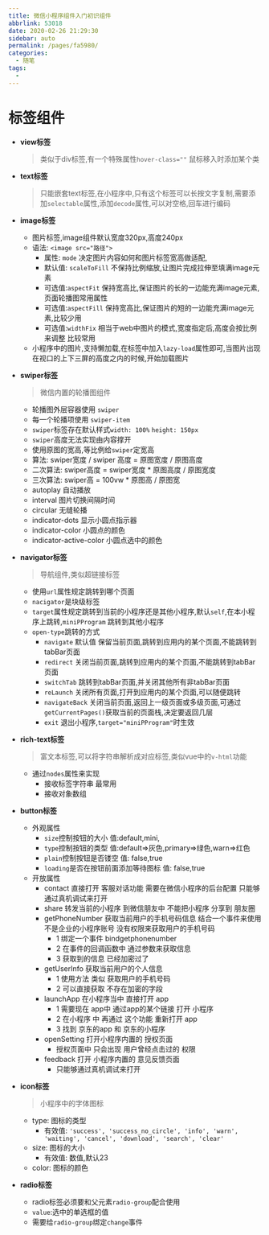 ```yaml
---
title: 微信小程序组件入门初识组件
abbrlink: 53018
date: 2020-02-26 21:29:30
sidebar: auto
permalink: /pages/fa5980/
categories: 
  - 随笔
tags: 
  - 
---
```


# 标签组件

- **view标签**

    > 类似于div标签,有一个特殊属性`hover-class=""` 鼠标移入时添加某个类  

    <!-- more --> 

- **text标签**

    > 只能嵌套text标签,在小程序中,只有这个标签可以长按文字复制,需要添加`selectable`属性,添加`decode`属性,可以对空格,回车进行编码     

- **image标签**
    + 图片标签,image组件默认宽度320px,高度240px
    + 语法: `<image src="路径">`
        + 属性: `mode` 决定图片内容如何和图片标签宽高做适配,
        + 默认值: `scaleToFill` 不保持比例缩放,让图片完成拉伸至填满image元素
        + 可选值:`aspectFit` 保持宽高比,保证图片的长的一边能充满image元素,页面轮播图常用属性
        + 可选值:`aspectFill` 保持宽高比,保证图片的短的一边能充满image元素,比较少用
        + 可选值:`widthFix` 相当于web中图片的模式,宽度指定后,高度会按比例来调整 比较常用
    + 小程序中的图片,支持懒加载,在标签中加入`lazy-load`属性即可,当图片出现在视口的上下三屏的高度之内的时候,开始加载图片

- **swiper标签**
    > 微信内置的轮播图组件

    + 轮播图外层容器使用 `swiper`
    + 每一个轮播项使用 `swiper-item`
    + `swiper`标签存在默认样式`width: 100%` `height: 150px`
    + `swiper`高度无法实现由内容撑开
    + 使用原图的宽高,等比例给`swiper`定宽高
    + 算法: swiper宽度 / swiper 高度 = 原图宽度 / 原图高度
    + 二次算法: swiper高度 = swiper宽度 * 原图高度 / 原图宽度
    + 三次算法: swiper高 = 100vw * 原图高 / 原图宽 
    + autoplay 自动播放
    + interval 图片切换间隔时间
    + circular 无缝轮播
    + indicator-dots 显示小圆点指示器
    + indicator-color 小圆点的颜色
    + indicator-active-color 小圆点选中的颜色
+ **navigator标签**
    > 导航组件,类似超链接标签

    - 使用`url`属性规定跳转到哪个页面
    - `nacigator`是块级标签
    - `target`属性规定跳转到当前的小程序还是其他小程序,默认`self`,在本小程序上跳转,`miniPProgram` 跳转到其他小程序
    - `open-type`跳转的方式
        - `navigate` 默认值 保留当前页面,跳转到应用内的某个页面,不能跳转到tabBar页面
        - `redirect` 关闭当前页面,跳转到应用内的某个页面,不能跳转到tabBar页面
        - `switchTab` 跳转到tabBar页面,并关闭其他所有非tabBar页面
        - `reLaunch` 关闭所有页面,打开到应用内的某个页面,可以随便跳转
        - `navigateBack` 关闭当前页面,返回上一级页面或多级页面,可通过`getCurrentPages()`获取当前的页面栈,决定要返回几层
        - `exit` 退出小程序,`target="miniPProgram"`时生效
+ **rich-text标签**
    >富文本标签,可以将字符串解析成对应标签,类似vue中的`v-html`功能

    - 通过`nodes`属性来实现
        - 接收标签字符串 最常用
        - 接收对象数组
+ **button标签**
    - 外观属性
        - `size`控制按钮的大小 值:default,mini,
        - `type`控制按钮的类型 值:default=>灰色,primary=>绿色,warn=>红色
        - `plain`控制按钮是否镂空 值: false,true
        - `loading`是否在按钮前面添加等待图标 值: false,true
    - 开放属性
        -  contact 直接打开  客服对话功能  需要在微信小程序的后台配置  只能够通过真机调试来打开 
        -  share 转发当前的小程序 到微信朋友中   不能把小程序 分享到 朋友圈 
        -  getPhoneNumber 获取当前用户的手机号码信息 结合一个事件来使用  不是企业的小程序账号 没有权限来获取用户的手机号码 
            - 1 绑定一个事件 bindgetphonenumber 
            - 2 在事件的回调函数中  通过参数来获取信息 
            - 3 获取到的信息  已经加密过了 
        -  getUserInfo 获取当前用户的个人信息
            - 1 使用方法 类似 获取用户的手机号码
            - 2 可以直接获取 不存在加密的字段 
        -  launchApp 在小程序当中 直接打开 app
            - 1 需要现在 app中 通过app的某个链接 打开 小程序
            - 2 在小程序 中 再通过 这个功能 重新打开 app
            - 3 找到 京东的app 和 京东的小程序  
        -  openSetting 打开小程序内置的 授权页面
            - 授权页面中 只会出现 用户曾经点击过的 权限 
        -  feedback 打开 小程序内置的 意见反馈页面 
            - 只能够通过真机调试来打开 
+ **icon标签**
    > 小程序中的字体图标

    - type: 图标的类型
        - 有效值: ``` 'success', 'success_no_circle', 'info', 'warn', 'waiting', 'cancel',
          'download', 'search', 'clear' ``` 
    - size: 图标的大小
        - 有效值: 数值,默认23
    - color: 图标的颜色

+ **radio标签**
    - radio标签必须要和父元素`radio-group`配合使用
    - `value`:选中的单选框的值
    - 需要给`radio-group`绑定`change`事件